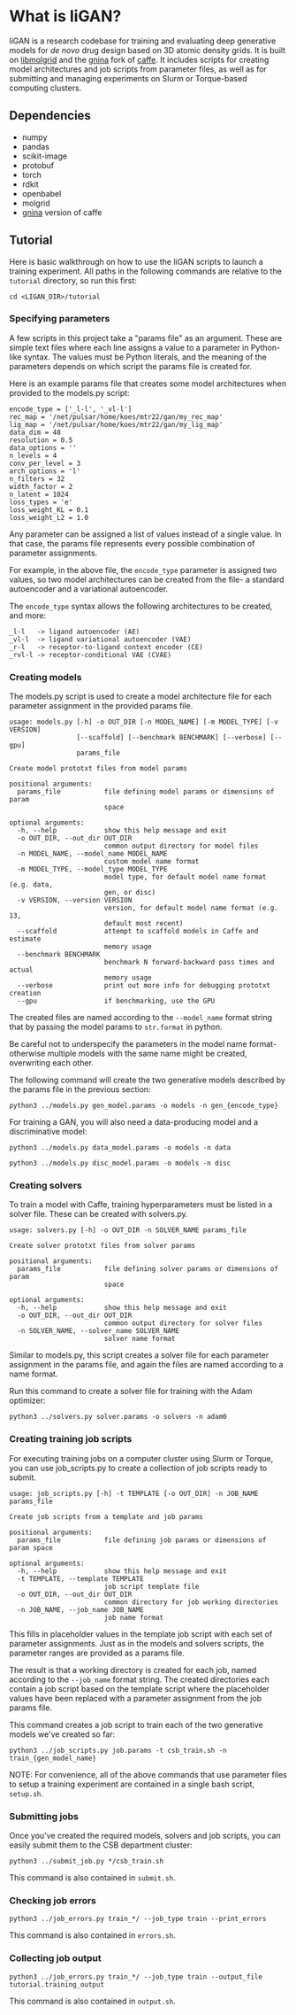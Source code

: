 # What is liGAN?

liGAN is a research codebase for training and evaluating  deep generative models for *de novo* drug design based on 3D atomic density grids. It is built on [libmolgrid](https://github.com/gnina/libmolgrid) and the [gnina](https://github.com/gnina/gnina) fork of [caffe](https://github.com/BVLC/caffe). It includes scripts for creating model architectures and job scripts from parameter files, as well as for submitting and managing experiments on Slurm or Torque-based computing clusters.

## Dependencies

- numpy
- pandas
- scikit-image
- protobuf
- torch
- rdkit
- openbabel
- molgrid
- [gnina](https://github.com/gnina/gnina) version of caffe

## Tutorial

Here is basic walkthrough on how to use the liGAN scripts to launch a training experiment. All paths in the following commands are relative to the `tutorial` directory, so run this first:

`cd <LIGAN_DIR>/tutorial`

### Specifying parameters

A few scripts in this project take a "params file" as an argument. These are simple text files where each line assigns a value to a parameter in Python-like syntax. The values must be Python literals, and the meaning of the parameters depends on which script the params file is created for.

Here is an example params file that creates some model architectures when provided to the models.py script:
```
encode_type = ['_l-l', '_vl-l']
rec_map = '/net/pulsar/home/koes/mtr22/gan/my_rec_map'
lig_map = '/net/pulsar/home/koes/mtr22/gan/my_lig_map'
data_dim = 48
resolution = 0.5
data_options = ''
n_levels = 4
conv_per_level = 3
arch_options = 'l'
n_filters = 32
width_factor = 2
n_latent = 1024
loss_types = 'e'
loss_weight_KL = 0.1
loss_weight_L2 = 1.0
```
Any parameter can be assigned a list of values instead of a single value. In that case, the params file represents every possible combination of parameter assignments.

For example, in the above file, the `encode_type` parameter is assigned two values, so two model architectures can be created from the file- a standard autoencoder and a variational autoencoder.

The `encode_type` syntax allows the following architectures to be created, and more:

```
_l-l   -> ligand autoencoder (AE)
_vl-l  -> ligand variational autoencoder (VAE)
_r-l   -> receptor-to-ligand context encoder (CE)
_rvl-l -> receptor-conditional VAE (CVAE)
```

### Creating models

The models.py script is used to create a model architecture file for each parameter assignment in the provided params file.

```
usage: models.py [-h] -o OUT_DIR [-n MODEL_NAME] [-m MODEL_TYPE] [-v VERSION]
                 [--scaffold] [--benchmark BENCHMARK] [--verbose] [--gpu]
                 params_file

Create model prototxt files from model params

positional arguments:
  params_file           file defining model params or dimensions of param
                        space

optional arguments:
  -h, --help            show this help message and exit
  -o OUT_DIR, --out_dir OUT_DIR
                        common output directory for model files
  -n MODEL_NAME, --model_name MODEL_NAME
                        custom model name format
  -m MODEL_TYPE, --model_type MODEL_TYPE
                        model type, for default model name format (e.g. data,
                        gen, or disc)
  -v VERSION, --version VERSION
                        version, for default model name format (e.g. 13,
                        default most recent)
  --scaffold            attempt to scaffold models in Caffe and estimate
                        memory usage
  --benchmark BENCHMARK
                        benchmark N forward-backward pass times and actual
                        memory usage
  --verbose             print out more info for debugging prototxt creation
  --gpu                 if benchmarking, use the GPU
```

The created files are named according to the `--model_name` format string that by passing the model params to `str.format` in python.

Be careful not to underspecify the parameters in the model name format- otherwise multiple models with the same name might be created, overwriting each other.

The following command will create the two generative models described by the params file in the previous section:

`python3 ../models.py gen_model.params -o models -n gen_{encode_type}`

For training a GAN, you will also need a data-producing model and a discriminative model:

`python3 ../models.py data_model.params -o models -n data`

`python3 ../models.py disc_model.params -o models -n disc`

### Creating solvers

To train a model with Caffe, training hyperparameters must be listed in a solver file. These can be created with solvers.py.

```
usage: solvers.py [-h] -o OUT_DIR -n SOLVER_NAME params_file

Create solver prototxt files from solver params

positional arguments:
  params_file           file defining solver params or dimensions of param
                        space

optional arguments:
  -h, --help            show this help message and exit
  -o OUT_DIR, --out_dir OUT_DIR
                        common output directory for solver files
  -n SOLVER_NAME, --solver_name SOLVER_NAME
                        solver name format
```
Similar to models.py, this script creates a solver file for each parameter assignment in the params file, and again the files are named according to a name format.

Run this command to create a solver file for training with the Adam optimizer:

`python3 ../solvers.py solver.params -o solvers -n adam0`

### Creating training job scripts

For executing training jobs on a computer cluster using Slurm or Torque, you can use job_scripts.py to create a collection of job scripts ready to submit.

```
usage: job_scripts.py [-h] -t TEMPLATE [-o OUT_DIR] -n JOB_NAME params_file

Create job scripts from a template and job params

positional arguments:
  params_file           file defining job params or dimensions of param space

optional arguments:
  -h, --help            show this help message and exit
  -t TEMPLATE, --template TEMPLATE
                        job script template file
  -o OUT_DIR, --out_dir OUT_DIR
                        common directory for job working directories
  -n JOB_NAME, --job_name JOB_NAME
                        job name format
```
This fills in placeholder values in the template job script with each set of parameter assignments. Just as in the models and solvers scripts, the parameter ranges are provided as a params file.

The result is that a working directory is created for each job, named according to the `--job_name` format string. The created directories each contain a job script based on the template script where the placeholder values have been replaced with a parameter assignment from the job params file.

This command creates a job script to train each of the two generative models we've created so far:

`python3 ../job_scripts.py job.params -t csb_train.sh -n train_{gen_model_name}`

NOTE: For convenience, all of the above commands that use parameter files to setup a training experiment are contained in a single bash script, `setup.sh`.

### Submitting jobs

Once you've created the required models, solvers and job scripts, you can easily submit them to the CSB department cluster:

`python3 ../submit_job.py */csb_train.sh`

This command is also contained in `submit.sh`.

### Checking job errors

`python3 ../job_errors.py train_*/ --job_type train --print_errors`

This command is also contained in `errors.sh`.

### Collecting job output

`python3 ../job_errors.py train_*/ --job_type train --output_file tutorial.training_output`

This command is also contained in `output.sh`.